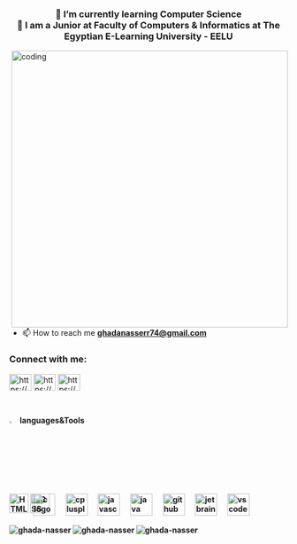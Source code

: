 <h3 align="center">🌱 I’m currently learning Computer Science<br>
🌱 I am a Junior at Faculty of Computers & Informatics at The Egyptian E-Learning University - EELU</h3>
<img align="right" alt="coding" width="500" src="https://i.giphy.com/media/v1.Y2lkPTc5MGI3NjExaXZxdG5pMmhvYWlmcjJobXprM3Z6N2IzcXMwNXkzNzRvN3I2eWUxYyZlcD12MV9pbnRlcm5hbF9naWZfYnlfaWQmY3Q9Zw/L1R1tvI9svkIWwpVYr/giphy.gif">

- 📫 How to reach me **ghadanasserr74@gmail.com**

<h3 align="left">Connect with me:</h3>
<p align="left">
<a href="https://linkedin.com/in/https://www.linkedin.com/in/ghada-nasser-3567261b4/" target="blank"><img align="center" src="https://raw.githubusercontent.com/rahuldkjain/github-profile-readme-generator/master/src/images/icons/Social/linked-in-alt.svg" alt="https://www.linkedin.com/in/ghada-nasser-3567261b4/" height="30" width="40" /></a>
<a href="https://fb.com/https://www.facebook.com/profile.php?id=100008033775528" target="blank"><img align="center" src="https://raw.githubusercontent.com/rahuldkjain/github-profile-readme-generator/master/src/images/icons/Social/facebook.svg" alt="https://www.facebook.com/profile.php?id=100008033775528" height="30" width="40" /></a>
<a href="https://codeforces.com/profile/https://codeforces.com/profile/ghadanasser_088" target="blank"><img align="center" src="https://raw.githubusercontent.com/rahuldkjain/github-profile-readme-generator/master/src/images/icons/Social/codeforces.svg" alt="https://codeforces.com/profile/ghadanasser_088" height="30" width="40" /></a>
</p>
<br>
<P><img src="https://media2.giphy.com/media/QssGEmpkyEOhBCb7e1/giphy.gif?cid=ecf05e47a0n3gi1bfqntqmob8g9aid1oyj2wr3ds3mg700bl&rid=giphy.gif" width ="3%"> <b>languages&Tools</P>
<p align="left"> 

  <img src="https://cdn.jsdelivr.net/gh/devicons/devicon/icons/c/c-original.svg" height="40" alt="c logo"  />
  <img width="12" />
  <img src="https://cdn.jsdelivr.net/gh/devicons/devicon/icons/cplusplus/cplusplus-original.svg" height="40" alt="cplusplus logo"  />
  <img width="12" />
  <img src="https://cdn.jsdelivr.net/gh/devicons/devicon/icons/javascript/javascript-original.svg" height="40" alt="javascript logo"  />
  <img width="12" />
  <img src="https://cdn.jsdelivr.net/gh/devicons/devicon/icons/java/java-original.svg" height="40" alt="java logo"  />
  <img width="12" />
  <img align="left" alt="HTML" width="35px" src="https://cdn.jsdelivr.net/gh/devicons/devicon/icons/html5/html5-plain.svg" />
<img align="left" alt="CSS" width="35px" style="margin-right:-30px;"src="https://cdn.jsdelivr.net/gh/devicons/devicon/icons/css3/css3-plain.svg" />
   <img src="https://cdn.jsdelivr.net/gh/devicons/devicon/icons/github/github-original.svg" height="40" alt="github logo"  />
  <img width="12" />
    <img src="https://cdn.jsdelivr.net/gh/devicons/devicon/icons/jetbrains/jetbrains-original.svg" height="40" alt="jetbrains logo"  />
  <img width="12" />
    <img src="https://cdn.jsdelivr.net/gh/devicons/devicon/icons/vscode/vscode-original.svg" height="40" alt="vscode logo"  />
  <img width="12" />
</p>

<img align="left" src="https://github-readme-stats.vercel.app/api/top-langs?username=ghada-nasser&show_icons=true&locale=en&layout=compact&theme=tokyonight" alt="ghada-nasser" />

<img align="left" src="https://github-readme-stats.vercel.app/api?username=ghada-nasser&show_icons=true&locale=en&theme=tokyonight" alt="ghada-nasser" />

<img align="left" src="https://github-readme-streak-stats.herokuapp.com/?user=ghada-nasser&&theme=tokyonight" alt="ghada-nasser" />
